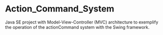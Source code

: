 # Action_Command_System
Java SE project with Model-View-Controller (MVC) architecture to exemplify the operation of the actionCommand system with the Swing framework.
